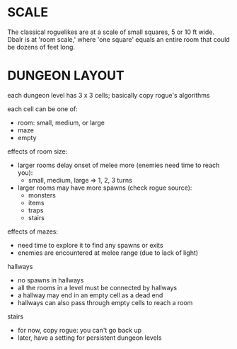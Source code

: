 # SCALE
The classical roguelikes are at a scale of small squares, 5 or 10 ft wide.
Dbalr is at 'room scale,' where 'one square' equals an entire room that could
be dozens of feet long.

# DUNGEON LAYOUT
each dungeon level has 3 x 3 cells; basically copy rogue's algorithms

each cell can be one of:
* room: small, medium, or large
* maze
* empty

effects of room size:
* larger rooms delay onset of melee more (enemies need time to reach you):
    * small, medium, large => 1, 2, 3 turns
* larger rooms may have more spawns (check rogue source):
    * monsters
    * items
    * traps
    * stairs

effects of mazes:
* need time to explore it to find any spawns or exits
* enemies are encountered at melee range (due to lack of light)

hallways
* no spawns in hallways
* all the rooms in a level must be connected by hallways
* a hallway may end in an empty cell as a dead end
* hallways can also pass through empty cells to reach a room

stairs
* for now, copy rogue: you can't go back up
* later, have a setting for persistent dungeon levels

